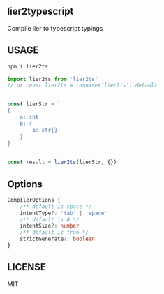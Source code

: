 ## lier2typescript

Compile lier to typescript typings

## USAGE

```bash
npm i lier2ts
```

```javascript
import lier2ts from 'lier2ts'
// or const lier2ts = require('lier2ts').default


const lierStr = `
{
    a: int
    b: {
        a: str[]
    }
}
`

const result = lier2ts(lierStr, {})

```

## Options

```typescript
CompilerOptions {
    /** default is space */
    intentType?: 'tab' | 'space'
    /** default is 4 */
    intentSize?: number
    /** default is true */
    strictGenerate?: boolean
}
```

## LICENSE
MIT
